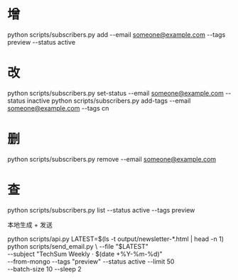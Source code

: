 # 增
python scripts/subscribers.py add --email someone@example.com --tags preview --status active
# 改
python scripts/subscribers.py set-status --email someone@example.com --status inactive
python scripts/subscribers.py add-tags --email someone@example.com --tags cn
# 删
python scripts/subscribers.py remove --email someone@example.com
# 查
python scripts/subscribers.py list --status active --tags preview

本地生成 + 发送

python scripts/api.py
LATEST=$(ls -t output/newsletter-*.html | head -n 1)
python scripts/send_email.py \
  --file "$LATEST" \
  --subject "TechSum Weekly · $(date +%Y-%m-%d)" \
  --from-mongo --tags "preview" --status active --limit 50 \
  --batch-size 10 --sleep 2
